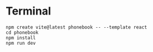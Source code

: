 # Terminal

```
npm create vite@latest phonebook -- --template react
cd phonebook
npm install
npm run dev
```
